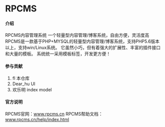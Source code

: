 # RPCMS

#### 介绍
RPCMS内容管理系统
一个轻量型内容管理/博客系统，自由方便，灵活度高
RPCMS是一款基于PHP+MYSQL的轻量型内容管理/博客系统，支持PHP5.6版本以上，支持win/Linux系统。
它虽然小巧，但有着强大的扩展性、丰富的插件接口和大量的模板。
系统统一采用模板标签，开发更方便！

#### 参与贡献

1.  fl 本仓库
2.  Dear_hu UI
3.  欢乐明 index model


#### 官方说明

RPCMS官网：www.rpcms.cn
RPCMS帮助文档：www.rpcms.cn/help/index.html